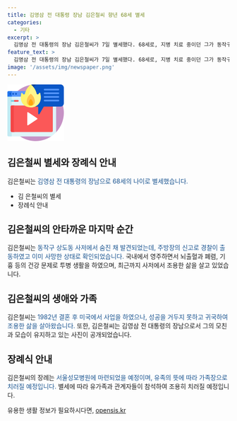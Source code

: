 ```yaml
---
title: 김영삼 전 대통령 장남 김은철씨 향년 68세 별세
categories:
  - 기타
excerpt: >
  김영삼 전 대통령의 장남 김은철씨가 7일 별세했다. 68세로, 지병 치료 중이던 그가 동작구 사저에서 숨진 채 발견됐다. 김씨는 최근 폐렴, 기흉 등의 증상이 있었고, 10년 전에는 뇌출혈 증세가 있었던 것으로 전해졌다. 김씨는 일찍부터 미국에서 사업을 했으나 성공을 거두지 못하고 조용한 삶을 살아왔다. 빈소는 서울성모병원에 마련되며, 장례는 유족 뜻에 따라 조용히 치러진다.
feature_text: >
  김영삼 전 대통령의 장남 김은철씨가 7일 별세했다. 68세로, 지병 치료 중이던 그가 동작구 사저에서 숨진 채 발견됐다. 김씨는 최근 폐렴, 기흉 등의 증상이 있었고, 10년 전에는 뇌출혈 증세가 있었던 것으로 전해졌다. 김씨는 일찍부터 미국에서 사업을 했으나 성공을 거두지 못하고 조용한 삶을 살아왔다. 빈소는 서울성모병원에 마련되며, 장례는 유족 뜻에 따라 조용히 치러진다.
image: '/assets/img/newspaper.png'
---
```


<p><img src="/assets/img/news.png" alt="rentncar 속보" /></p>

<h2 data-ke-size="size26">김은철씨 별세와 장례식 안내</h2>

<p>김은철씨는
<span style="color: #1a5490;">김영삼 전 대통령의 장남으로 68세의 나이로 별세했습니다.</span></p>

<ul>
  <li>김 은철씨의 별세</li>
  <li>장례식 안내</li>
</ul>

<h2 data-ke-size="size26">김은철씨의 안타까운 마지막 순간</h2>

<p>김은철씨는
<span style="color: #1a5490;">동작구 상도동 사저에서 숨진 채 발견되었는데, 주방장의 신고로 경찰이 출동하였고 이미 사망한 상태로 확인되었습니다.</span>
국내에서 영주하면서 뇌출혈과 폐렴, 기흉 등의 건강 문제로 투병 생활을 하였으며, 최근까지 사저에서 조용한 삶을 살고 있었습니다.</p>

<h2 data-ke-size="size26">김은철씨의 생애와 가족</h2>

<p>김은철씨는
<span style="color: #1a5490;">1982년 결혼 후 미국에서 사업을 하였으나, 성공을 거두지 못하고 귀국하여 조용한 삶을 살아왔습니다.</span>
또한, 김은철씨는 김영삼 전 대통령의 장남으로서 그의 모친과 모습이 유지하고 있는 사진이 공개되었습니다. </p>

<h2 data-ke-size="size26">장례식 안내</h2>

<p>김은철씨의 장례는
<span style="color: #1a5490;">서울성모병원에 마련되었을 예정이며, 유족의 뜻에 따라 가족장으로 치러질 예정입니다.</span>
별세에 따라 유가족과 관계자들이 참석하여 조용히 치러질 예정입니다.</p>
유용한 생활 정보가 필요하시다면, <a href="https://opensis.kr" rel="dofollow">opensis.kr</a>


